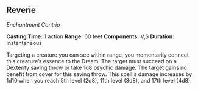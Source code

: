 ## Reverie
_Enchantment Cantrip_

**Casting Time:** 1 action
**Range:** 60 feet
**Components:** V,S
**Duration:** Instantaneous

Targeting a creature you can see within range, you momentarily connect this creature’s essence to the Dream. The target must succeed on a Dexterity saving throw or take 1d8 psychic damage. The target gains no benefit from cover for this saving throw.
This spell's damage increases by 1d10 when you reach 5th level (2d8), 11th level (3d8), and 17th level (4d8).
